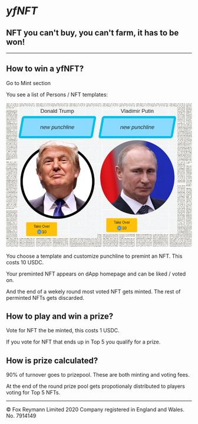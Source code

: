 # _yfNFT_

## NFT you can't buy, you can't farm, it has to be won!

------------

##  How to win a yfNFT?

Go to Mint section

You see a list of Persons / NFT templates:

![](./assets/persons.png)

You choose a template and customize punchline  to premint an NFT. This costs 10 USDC.

Your preminted NFT appears on dApp homepage and can be liked / voted on.

And the end of a wekely round most voted NFT gets minted. The rest of perminted NFTs gets discarded.

## How to play and win a prize?

Vote for NFT the be minted, this costs 1 USDC.

If you vote for NFT that ends up in Top 5 you qualify for a prize.

## How is prize calculated?

90% of turnover goes to prizepool. These are both minting and voting fees.

At the end of the round prize pool gets propotionaly distributed to players voting for Top 5 NFTs.




-----------
©️ Fox Reymann Limited 2020
Company registered in England and Wales. No. 7914149
